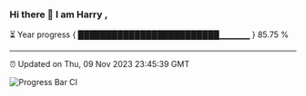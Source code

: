 ### Hi there 👋 I am Harry , 

⏳ Year progress { █████████████████████████▁▁▁▁▁ } 85.75 %

---

⏰ Updated on Thu, 09 Nov 2023 23:45:39 GMT

![Progress Bar CI](https://github.com/duykhang68/duykhang68/workflows/Progress%20Bar%20CI/badge.svg)
